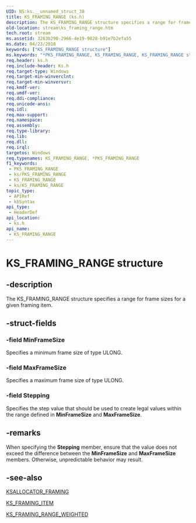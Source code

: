 ```yaml
---
UID: NS:ks.__unnamed_struct_38
title: KS_FRAMING_RANGE (ks.h)
description: The KS_FRAMING_RANGE structure specifies a range for frame sizes for a given framing item.
old-location: stream\ks_framing_range.htm
tech.root: stream
ms.assetid: 3263b290-2966-4e19-9828-b91e7b2efa55
ms.date: 04/23/2018
keywords: ["KS_FRAMING_RANGE structure"]
ms.keywords: "*PKS_FRAMING_RANGE, KS_FRAMING_RANGE, KS_FRAMING_RANGE structure [Streaming Media Devices], PKS_FRAMING_RANGE, PKS_FRAMING_RANGE structure pointer [Streaming Media Devices], ks-struct_a489de91-e530-4185-9344-0ab4fe426cc8.xml, ks/KS_FRAMING_RANGE, ks/PKS_FRAMING_RANGE, stream.ks_framing_range"
req.header: ks.h
req.include-header: Ks.h
req.target-type: Windows
req.target-min-winverclnt: 
req.target-min-winversvr: 
req.kmdf-ver: 
req.umdf-ver: 
req.ddi-compliance: 
req.unicode-ansi: 
req.idl: 
req.max-support: 
req.namespace: 
req.assembly: 
req.type-library: 
req.lib: 
req.dll: 
req.irql: 
targetos: Windows
req.typenames: KS_FRAMING_RANGE, *PKS_FRAMING_RANGE
f1_keywords:
 - PKS_FRAMING_RANGE
 - ks/PKS_FRAMING_RANGE
 - KS_FRAMING_RANGE
 - ks/KS_FRAMING_RANGE
topic_type:
 - APIRef
 - kbSyntax
api_type:
 - HeaderDef
api_location:
 - ks.h
api_name:
 - KS_FRAMING_RANGE
---
```


# KS_FRAMING_RANGE structure


## -description

The KS_FRAMING_RANGE structure specifies a range for frame sizes for a given framing item.

## -struct-fields

### -field MinFrameSize

Specifies a minimum frame size of type ULONG.

### -field MaxFrameSize

Specifies a maximum frame size of type ULONG.

### -field Stepping

Specifies the step value that should be used to create legal values within the range defined in <b>MinFrameSize</b> and <b>MaxFrameSize</b>.

## -remarks

When specifying the <b>Stepping</b> member, ensure that the value does not exceed the difference between the <b>MinFrameSize</b> and <b>MaxFrameSize</b> members. Otherwise, unpredictable behavior may result.

## -see-also

<a href="/windows-hardware/drivers/ddi/ks/ns-ks-ksallocator_framing">KSALLOCATOR_FRAMING</a>



<a href="/windows-hardware/drivers/ddi/ks/ns-ks-ks_framing_item">KS_FRAMING_ITEM</a>



<a href="/windows-hardware/drivers/ddi/ks/ns-ks-ks_framing_range_weighted">KS_FRAMING_RANGE_WEIGHTED</a>